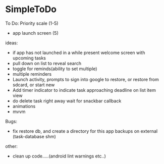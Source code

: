 # SimpleToDo
To Do:
    Priority scale (1-5)
- app launch screen (5)

ideas:
- if app has not launched in a while present welcome screen with upcoming tasks
- pull down on list to reveal search
- toggle for reminds(ability to set multiple)
- multiple reminders
- Launch activity, prompts to sign into google to restore, or restore from sdcard, or start new
- Add timer indicator to indicate task approaching deadline on list item view
- do delete task right away wait for snackbar callback
- animations
- mvvm

Bugs:
- fix restore db, and create a directory for this app backups on external (task-database shm)

other:
- clean up code.....(android lint warnings etc..)
